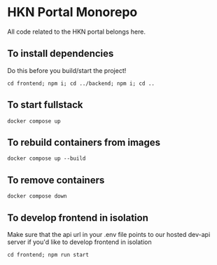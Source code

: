 # HKN Portal Monorepo

All code related to the HKN portal belongs here.

## To install dependencies

Do this before you build/start the project!

`cd frontend; npm i; cd ../backend; npm i; cd ..`

## To start fullstack

`docker compose up`

## To rebuild containers from images

`docker compose up --build`

## To remove containers

`docker compose down`

## To develop frontend in isolation

Make sure that the api url in your .env file points to our hosted dev-api server if you'd like to
develop frontend in isolation

`cd frontend; npm run start`
